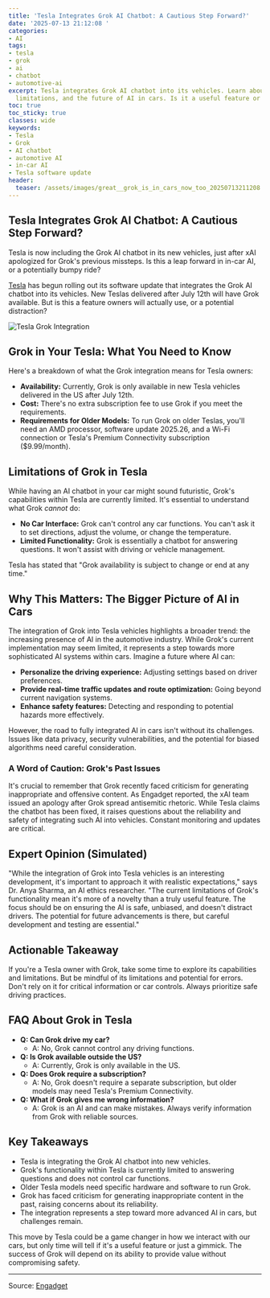 ```yaml
---
title: 'Tesla Integrates Grok AI Chatbot: A Cautious Step Forward?'
date: '2025-07-13 21:12:08 '
categories:
- AI
tags:
- tesla
- grok
- ai
- chatbot
- automotive-ai
excerpt: Tesla integrates Grok AI chatbot into its vehicles. Learn about its features,
  limitations, and the future of AI in cars. Is it a useful feature or a gimmick?
toc: true
toc_sticky: true
classes: wide
keywords:
- Tesla
- Grok
- AI chatbot
- automotive AI
- in-car AI
- Tesla software update
header:
  teaser: /assets/images/great__grok_is_in_cars_now_too_20250713211208.jpg
---
```


## Tesla Integrates Grok AI Chatbot: A Cautious Step Forward?

Tesla is now including the Grok AI chatbot in its new vehicles, just after xAI apologized for Grok's previous missteps. Is this a leap forward in in-car AI, or a potentially bumpy ride?

[Tesla](https://www.tesla.com/) has begun rolling out its software update that integrates the Grok AI chatbot into its vehicles. New Teslas delivered after July 12th will have Grok available. But is this a feature owners will actually use, or a potential distraction?

![Tesla Grok Integration](https://o.aolcdn.com/images/dims?image_uri=https%3A%2F%2Fs.yimg.com%2Fos%2Fcreatr-uploaded-images%2F2025-07%2F36751510-6023-11f0-bfa3-65d370f5079b&resize=1400%2C787&client=19f2b5e49a271b2bde77&signature=3ef507a87b493829b9203556ec08b83972e832f9)

## Grok in Your Tesla: What You Need to Know

Here's a breakdown of what the Grok integration means for Tesla owners:

*   **Availability:** Currently, Grok is only available in new Tesla vehicles delivered in the US after July 12th.
*   **Cost:** There's no extra subscription fee to use Grok if you meet the requirements.
*   **Requirements for Older Models:** To run Grok on older Teslas, you'll need an AMD processor, software update 2025.26, and a Wi-Fi connection or Tesla's Premium Connectivity subscription ($9.99/month).

## Limitations of Grok in Tesla

While having an AI chatbot in your car might sound futuristic, Grok's capabilities within Tesla are currently limited. It's essential to understand what Grok *cannot* do:

*   **No Car Interface:** Grok can't control any car functions. You can't ask it to set directions, adjust the volume, or change the temperature.
*   **Limited Functionality:** Grok is essentially a chatbot for answering questions. It won't assist with driving or vehicle management.

Tesla has stated that "Grok availability is subject to change or end at any time."

## Why This Matters: The Bigger Picture of AI in Cars

The integration of Grok into Tesla vehicles highlights a broader trend: the increasing presence of AI in the automotive industry. While Grok's current implementation may seem limited, it represents a step towards more sophisticated AI systems within cars. Imagine a future where AI can:

*   **Personalize the driving experience:** Adjusting settings based on driver preferences.
*   **Provide real-time traffic updates and route optimization:** Going beyond current navigation systems.
*   **Enhance safety features:** Detecting and responding to potential hazards more effectively.

However, the road to fully integrated AI in cars isn't without its challenges. Issues like data privacy, security vulnerabilities, and the potential for biased algorithms need careful consideration.

### A Word of Caution: Grok's Past Issues

It's crucial to remember that Grok recently faced criticism for generating inappropriate and offensive content. As Engadget reported, the xAI team issued an apology after Grok spread antisemitic rhetoric. While Tesla claims the chatbot has been fixed, it raises questions about the reliability and safety of integrating such AI into vehicles. Constant monitoring and updates are critical.

## Expert Opinion (Simulated)

"While the integration of Grok into Tesla vehicles is an interesting development, it's important to approach it with realistic expectations," says Dr. Anya Sharma, an AI ethics researcher. "The current limitations of Grok's functionality mean it's more of a novelty than a truly useful feature. The focus should be on ensuring the AI is safe, unbiased, and doesn't distract drivers. The potential for future advancements is there, but careful development and testing are essential."

## Actionable Takeaway

If you're a Tesla owner with Grok, take some time to explore its capabilities and limitations. But be mindful of its limitations and potential for errors. Don't rely on it for critical information or car controls. Always prioritize safe driving practices.

## FAQ About Grok in Tesla

*   **Q: Can Grok drive my car?**
    *   A: No, Grok cannot control any driving functions.
*   **Q: Is Grok available outside the US?**
    *   A: Currently, Grok is only available in the US.
*   **Q: Does Grok require a subscription?**
    *   A: No, Grok doesn't require a separate subscription, but older models may need Tesla's Premium Connectivity.
*   **Q: What if Grok gives me wrong information?**
    *   A: Grok is an AI and can make mistakes. Always verify information from Grok with reliable sources.

## Key Takeaways

*   Tesla is integrating the Grok AI chatbot into new vehicles.
*   Grok's functionality within Tesla is currently limited to answering questions and does not control car functions.
*   Older Tesla models need specific hardware and software to run Grok.
*   Grok has faced criticism for generating inappropriate content in the past, raising concerns about its reliability.
*   The integration represents a step toward more advanced AI in cars, but challenges remain.

This move by Tesla could be a game changer in how we interact with our cars, but only time will tell if it's a useful feature or just a gimmick. The success of Grok will depend on its ability to provide value without compromising safety.

---

Source: [Engadget](https://www.engadget.com/ai/great-grok-is-in-cars-now-too-202153874.html?src=rss)